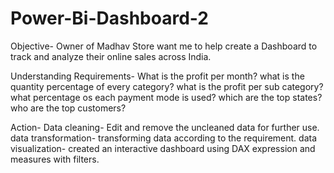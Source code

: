 # Power-Bi-Dashboard-2
Objective- Owner of Madhav Store want me to help create a Dashboard to track and analyze their online sales across India.

Understanding Requirements- What is the profit per month?
 what is the quantity percentage of every category?
 what is the profit per sub category?
 what percentage os each payment mode is used?
 which are the top states?
 who are the top customers?
 
Action- 
Data cleaning- Edit and remove the uncleaned data for further use.
data transformation- transforming data according to the requirement.
data visualization- created an interactive dashboard using DAX expression and measures with filters.
 
 
